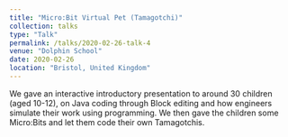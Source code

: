 ```yaml
---
title: "Micro:Bit Virtual Pet (Tamagotchi)"
collection: talks
type: "Talk"
permalink: /talks/2020-02-26-talk-4
venue: "Dolphin School"
date: 2020-02-26
location: "Bristol, United Kingdom"
---
```


We gave an interactive introductory presentation to around 30 children (aged 10-12), on Java coding through Block editing and how engineers simulate their work using programming. We then gave the children some Micro:Bits and let them code their own Tamagotchis.
